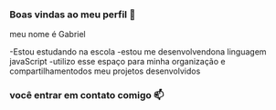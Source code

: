 ### Boas vindas ao meu perfil 🥊

meu nome é Gabriel

-Estou estudando na escola
-estou me desenvolvendona linguagem javaScript
-utilizo esse espaço para minha organização e compartilhamentodos meu projetos desenvolvidos

### você entrar em contato comigo 📫

